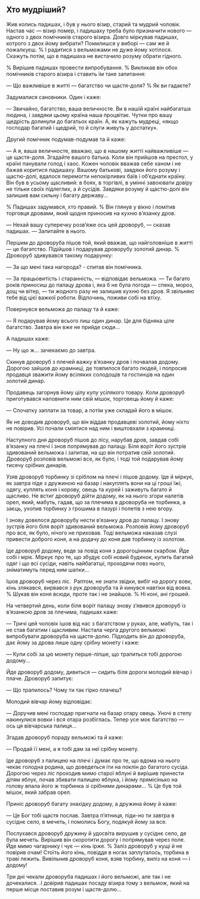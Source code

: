 ## Хто мудріший?

Жив колись падишах, і був у нього візир, старий та мудрий чоловік.
Настав час — візир помер, і падишаху треба було призначити нового — одного з двох помічників старого візира.
Довго міркував падишах, котрого з двох йому вибрати?
Помилишся у виборі — сам же й пожалкуєш.
% І радитися з вельможами не дуже йому хотілося.
Скажуть потім, що в падишаха не вистачило розуму обрати гідного.

% Вирішив падишах провести випробування.
% Викликав він обох помічників старого візира і ставить їм таке запитання:

— Що важливіше в житті — багатство чи щастя-доля?
% Як ви гадаєте?

Задумалися сановники.
Один і каже:

— Звичайно, багатство, ваша величносте.
Ви в нашій країні найбагатша людина, і завдяки цьому країна наша процвітає.
Чутки про вашу щедрість долинули до багатьох країн.
А, як кажуть мудреці, «якщо господар багатий і щедрий, то й слуги живуть у достатку».

Другий помічник подумав-подумав та й каже:

— А я, ваша величносте, вважаю, що в нашому житті найважливіше — це щастя-доля.
Згадайте вашого батька.
Коли він прийшов на престол, у країні панували голод і хаос.
Кожен чоловік вважав себе ханом і не бажав коритися падишаху.
Вашому батькові, завдяки його розуму і щастю-долі, вдалося перемогти непокірливих баїв і об’єднати країну.
Він був в усьому щасливий: в боях, в торгівлі, в умінні завоювати довіру не тільки своїх підлеглих, а й сусідів.
Завдяки розуму й щастю-долі він залишив вам сильну і багату державу...

% Падишах задумався, хто правий.
% Він глянув у вікно і помітив торговця дровами, який щодня приносив на кухню в’язанку дров.

— Нехай вашу суперечку розв’яже ось цей дроворуб, — сказав падишах. — Запитайте в нього.

Першим до дроворуба пішов той, який вважав, що найголовніше в житті — це багатство.
Підійшов і подарував дроворубу золотий динар.
% Дроворуб здивувався такому подарунку:

— За що мені така нагорода? - спитав він помічника.

— За працьовитість і старанність, — відповідає вельможа.
— Ти багато років приносиш до палацу дрова і, яка б не була погода — спека, мороз, дощ чи вітер, — ти жодного разу не залишив кухню без дров.
Я звільняю тебе від цієї важкої роботи.
Відпочинь, поживи собі на втіху.

Повернувся вельможа до палацу та й каже:

— Я подарував йому всього лиш один динар.
Це для бідняка ціле багатство.
Завтра він вже не прийде сюди...

А падишах каже:

— Ну що ж... зачекаємо до завтра.

Скинув дроворуб з плечей важку в’язанку дров і почвалав додому.
Дорогою зайшов до крамниці, де товпилося багато людей, і попросив продавця зважити йому всіляких солодощів та гостинців на один золотий динар.

Продавець загорнув йому цілу купу усілякого товару.
Коли дроворуб приготувався наповнити ним свій мішок, торговець йому й каже:

— Спочатку заплати за товар, а потім уже складай його в мішок.

Як не доводив дроворуб, що він віддав продавцеві золотий, йому ніхто не повірив.
Усі почали сміятися над ним і виштовхали з крамниці.

Наступного дня дроворуб пішов до лісу, нарубав дров, завдав собі в’язанку на плечі і знов попрямував до палацу.
Біля воріт його зустрів здивований вельможа і запитав, на що він потратив свій золотий.
Дроворуб розповів вельможі все, як було, і тоді той подарував йому тисячу срібних динарів.

Узяв дроворуб торбинку зі сріблом на плечі і пішов додому.
Іде й міркує, як завтра піде з дружиною на базар і накуплять вони на ці гроші їжі, одягу, куплять коня і корову, овець та курей і заживуть багато й щасливо.
Не встиг дроворуб дійти додому, як на нього згори налетів орел, який, мабуть, гадав, що за плечима в дроворуба не торбинка, а заєць, ухопив торбинку з грошима в пазурі і полетів з нею вгору.

І знову довелося дроворубу нести в’язанку дров до палацу.
І знову зустрів його біля воріт здивований вельможа.
Розповів йому дроворуб про все, як було, нічого не приховав.
Тоді вельможа наказав слузі привести доброго коня, а на додачу до коня дав торбинку із золотом.

Іде дроворуб додому, веде за повід коня з дорогоцінним скарбом.
Йде собі і мріє.
Міркує про те, що збудує собі новий будинок, купить багатий одяг і що всі сусіди, навіть найбагатші, проходячи повз нього, зніматимуть перед ним шапки...

Ішов дроворуб через ліс.
 Раптом, не знати звідки, вибіг на дорогу вовк, кінь злякався, вирвався з рук дроворуба та й кинувся навтіки від вовка.
% Шукав він коня всюди, проте так і не знайшов.
% Ні коні, ані грошей.

На четвертий день, коли біля воріт палацу знову з’явився дроворуб із в’язанкою дров за плечима, падишах каже:

— Тричі цей чоловік ішов від нас з багатством у руках, але, мабуть, так і не став багатим і щасливим.
Настала черга другого вельможі випробувати дроворуба на щастя-долю.
Підходить він до дроворуба, дає йому за дрова лише одну срібну монету і каже:

— Купи собі за цю монету перше-ліпше, що трапиться тобі дорогою додому...

Йде дроворуб додому, дивиться — сидить біля дороги молодий вівчар і плаче.
Дроворуб запитує:

— Що трапилось?
Чому ти так гірко плачеш?

Молодий вівчар йому відповідає:

— Доручив мені господар пригнати на базар отару овець.
Уночі в степу накинулися вовки і вся отара розбіглась.
Тепер усе моє багатство — ось ця вівчарська палиця...

Згадав дроворуб пораду вельможі та й каже:

— Продай її мені, а я тобі дам за неї срібну монету.

Іде дроворуб з палицею на плечі і думає про те, що вдома на нього чекає голодна родина, що доведеться іти на поклін до багатого сусіда.
Дорогою через ліс проходив мимо старої яблуні й вирішив принести дітям яблук, почав збивати палицею яблука, і йому прямісінько на голову впала його ж торбинка зі срібними динарами...
% Це був той мішок, який забрав орел.

Приніс дроворуб багату знахідку додому, а дружина йому й каже:

— Це Бог тобі щастя послав.
Завтра п’ятниця, піди-но ти завтра в сусіднє село, в мечеть, і помолись Богу, подякуй йому за все.

Послухався дроворуб дружину й удосвіта вирушив у сусіднє село, де була мечеть.
Вирішив він скоротити дорогу і попрямував через поле.
Йде мимо чагарнику і чує — кінь ірже.
% Заліз дроворуб у кущі й не повірив очам!
Стоїть його кінь, повіддя в ногах заплуталось, торбина в траві лежить.
Вивільнив дроворуб коня, взяв торбину, виліз на коня — і додому!

Три дні чекали дроворуба падишах і його вельможі, але так і не дочекалися.
.І довірив падишах посаду візира тому з вельмож, який на перше місце поставив розум і щастя-долю...
